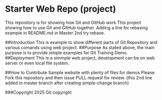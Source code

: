# Starter Web Repo (project)

This repository is for showing how Git and GitHub work
This project showing how to use Git and GitHub together. Adding a line for rebasing example in README.md  in Master 2nd try rebase.


##Introduction
This is example to show different parts of Git Repository and various comands using web project. 
##Purpose
As stated above, the main purpose is to provide simple examples for Git Training Demo.
##Deployment
This is a simmple web project, development can be on web server or even local file system.

##How to Contribute
Sample website with plenty of files for demos
Please Fork this repository and then issue PULL request  for review. (this 2nd line added in master branch after creating simple-change branch)

###Copyright
2025 Git copyright